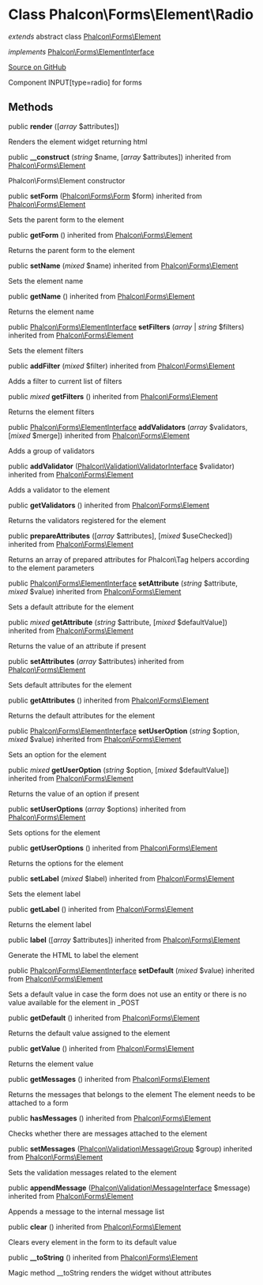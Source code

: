 # Class **Phalcon\\Forms\\Element\\Radio**

*extends* abstract class [Phalcon\Forms\Element](/en/3.1.2/api/Phalcon_Forms_Element)

*implements* [Phalcon\Forms\ElementInterface](/en/3.1.2/api/Phalcon_Forms_ElementInterface)

<a href="https://github.com/phalcon/cphalcon/blob/master/phalcon/forms/element/radio.zep" class="btn btn-default btn-sm">Source on GitHub</a>

Component INPUT[type=radio] for forms

## Methods

public **render** ([*array* $attributes])

Renders the element widget returning html

public **__construct** (*string* $name, [*array* $attributes]) inherited from [Phalcon\Forms\Element](/en/3.1.2/api/Phalcon_Forms_Element)

Phalcon\\Forms\\Element constructor

public **setForm** ([Phalcon\Forms\Form](/en/3.1.2/api/Phalcon_Forms_Form) $form) inherited from [Phalcon\Forms\Element](/en/3.1.2/api/Phalcon_Forms_Element)

Sets the parent form to the element

public **getForm** () inherited from [Phalcon\Forms\Element](/en/3.1.2/api/Phalcon_Forms_Element)

Returns the parent form to the element

public **setName** (*mixed* $name) inherited from [Phalcon\Forms\Element](/en/3.1.2/api/Phalcon_Forms_Element)

Sets the element name

public **getName** () inherited from [Phalcon\Forms\Element](/en/3.1.2/api/Phalcon_Forms_Element)

Returns the element name

public [Phalcon\Forms\ElementInterface](/en/3.1.2/api/Phalcon_Forms_ElementInterface) **setFilters** (*array* | *string* $filters) inherited from [Phalcon\Forms\Element](/en/3.1.2/api/Phalcon_Forms_Element)

Sets the element filters

public **addFilter** (*mixed* $filter) inherited from [Phalcon\Forms\Element](/en/3.1.2/api/Phalcon_Forms_Element)

Adds a filter to current list of filters

public *mixed* **getFilters** () inherited from [Phalcon\Forms\Element](/en/3.1.2/api/Phalcon_Forms_Element)

Returns the element filters

public [Phalcon\Forms\ElementInterface](/en/3.1.2/api/Phalcon_Forms_ElementInterface) **addValidators** (*array* $validators, [*mixed* $merge]) inherited from [Phalcon\Forms\Element](/en/3.1.2/api/Phalcon_Forms_Element)

Adds a group of validators

public **addValidator** ([Phalcon\Validation\ValidatorInterface](/en/3.1.2/api/Phalcon_Validation_ValidatorInterface) $validator) inherited from [Phalcon\Forms\Element](/en/3.1.2/api/Phalcon_Forms_Element)

Adds a validator to the element

public **getValidators** () inherited from [Phalcon\Forms\Element](/en/3.1.2/api/Phalcon_Forms_Element)

Returns the validators registered for the element

public **prepareAttributes** ([*array* $attributes], [*mixed* $useChecked]) inherited from [Phalcon\Forms\Element](/en/3.1.2/api/Phalcon_Forms_Element)

Returns an array of prepared attributes for Phalcon\\Tag helpers according to the element parameters

public [Phalcon\Forms\ElementInterface](/en/3.1.2/api/Phalcon_Forms_ElementInterface) **setAttribute** (*string* $attribute, *mixed* $value) inherited from [Phalcon\Forms\Element](/en/3.1.2/api/Phalcon_Forms_Element)

Sets a default attribute for the element

public *mixed* **getAttribute** (*string* $attribute, [*mixed* $defaultValue]) inherited from [Phalcon\Forms\Element](/en/3.1.2/api/Phalcon_Forms_Element)

Returns the value of an attribute if present

public **setAttributes** (*array* $attributes) inherited from [Phalcon\Forms\Element](/en/3.1.2/api/Phalcon_Forms_Element)

Sets default attributes for the element

public **getAttributes** () inherited from [Phalcon\Forms\Element](/en/3.1.2/api/Phalcon_Forms_Element)

Returns the default attributes for the element

public [Phalcon\Forms\ElementInterface](/en/3.1.2/api/Phalcon_Forms_ElementInterface) **setUserOption** (*string* $option, *mixed* $value) inherited from [Phalcon\Forms\Element](/en/3.1.2/api/Phalcon_Forms_Element)

Sets an option for the element

public *mixed* **getUserOption** (*string* $option, [*mixed* $defaultValue]) inherited from [Phalcon\Forms\Element](/en/3.1.2/api/Phalcon_Forms_Element)

Returns the value of an option if present

public **setUserOptions** (*array* $options) inherited from [Phalcon\Forms\Element](/en/3.1.2/api/Phalcon_Forms_Element)

Sets options for the element

public **getUserOptions** () inherited from [Phalcon\Forms\Element](/en/3.1.2/api/Phalcon_Forms_Element)

Returns the options for the element

public **setLabel** (*mixed* $label) inherited from [Phalcon\Forms\Element](/en/3.1.2/api/Phalcon_Forms_Element)

Sets the element label

public **getLabel** () inherited from [Phalcon\Forms\Element](/en/3.1.2/api/Phalcon_Forms_Element)

Returns the element label

public **label** ([*array* $attributes]) inherited from [Phalcon\Forms\Element](/en/3.1.2/api/Phalcon_Forms_Element)

Generate the HTML to label the element

public [Phalcon\Forms\ElementInterface](/en/3.1.2/api/Phalcon_Forms_ElementInterface) **setDefault** (*mixed* $value) inherited from [Phalcon\Forms\Element](/en/3.1.2/api/Phalcon_Forms_Element)

Sets a default value in case the form does not use an entity or there is no value available for the element in _POST

public **getDefault** () inherited from [Phalcon\Forms\Element](/en/3.1.2/api/Phalcon_Forms_Element)

Returns the default value assigned to the element

public **getValue** () inherited from [Phalcon\Forms\Element](/en/3.1.2/api/Phalcon_Forms_Element)

Returns the element value

public **getMessages** () inherited from [Phalcon\Forms\Element](/en/3.1.2/api/Phalcon_Forms_Element)

Returns the messages that belongs to the element The element needs to be attached to a form

public **hasMessages** () inherited from [Phalcon\Forms\Element](/en/3.1.2/api/Phalcon_Forms_Element)

Checks whether there are messages attached to the element

public **setMessages** ([Phalcon\Validation\Message\Group](/en/3.1.2/api/Phalcon_Validation_Message_Group) $group) inherited from [Phalcon\Forms\Element](/en/3.1.2/api/Phalcon_Forms_Element)

Sets the validation messages related to the element

public **appendMessage** ([Phalcon\Validation\MessageInterface](/en/3.1.2/api/Phalcon_Validation_MessageInterface) $message) inherited from [Phalcon\Forms\Element](/en/3.1.2/api/Phalcon_Forms_Element)

Appends a message to the internal message list

public **clear** () inherited from [Phalcon\Forms\Element](/en/3.1.2/api/Phalcon_Forms_Element)

Clears every element in the form to its default value

public **__toString** () inherited from [Phalcon\Forms\Element](/en/3.1.2/api/Phalcon_Forms_Element)

Magic method __toString renders the widget without attributes
